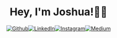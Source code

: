 <!-- Intro area  -->
<p align="center">
  <h1 with="100px" align="center">Hey, I'm Joshua!👋🏾</h1>
  <h4 align="center"> 
   
  </h4>

<!-- Social Media -->
 <p align="center">
<a href="https://github.com/Jdwalli" target="_blank"><img alt="Github" src="https://img.shields.io/badge/GitHub-%2312100E.svg?&style=for-the-badge&logo=Github&logoColor=white"/></a><a href="https://www.linkedin.com/in/joshua-wallington" target="_blank"><img alt="LinkedIn" src="https://img.shields.io/badge/linkedin-%230077B5.svg?&style=for-the-badge&logo=linkedin&logoColor=white"/></a><a href="https://www.instagram.com/Jdwallli" target="_blank"><img alt="Instagram" src="https://img.shields.io/badge/Instagram-E4405F?style=for-the-badge&logo=instagram&logoColor=white" /></a><a href="https://twitter.com/Jdwalli" target="_blank"><img alt="Medium" src="https://img.shields.io/badge/Twitter-1DA1F2?style=for-the-badge&logo=twitter&logoColor=white"/></a>  
</p>



